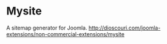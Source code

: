 Mysite
======

A sitemap generator for Joomla.  http://dioscouri.com/joomla-extensions/non-commercial-extensions/mysite